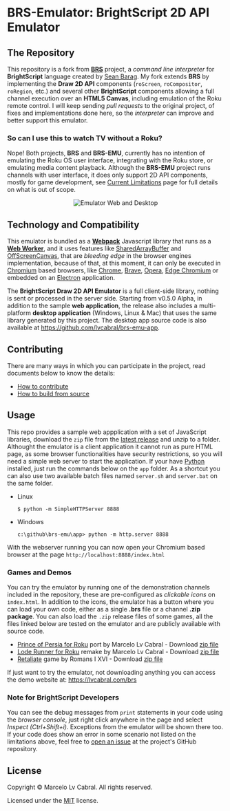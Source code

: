 # BRS-Emulator: BrightScript 2D API Emulator

## The Repository

This repository is a fork from [**BRS**](https://github.com/sjbarag/brs) project, a _command line interpreter_ for **BrightScript** language created by [Sean Barag](https://github.com/sjbarag/). My fork extends **BRS** by implementing the **Draw 2D API** components (`roScreen`, `roCompositor`, `roRegion`, etc.) and several other **BrightScript** components allowing a full channel execution over an **HTML5 Canvas**, including emulation of the Roku remote control. I will keep sending _pull requests_ to the original project, of fixes and implementations done here, so the _interpreter_ can improve and better support this emulator.

### So can I use this to watch TV without a Roku?

Nope! Both projects, **BRS** and **BRS-EMU**, currently has no intention of emulating the Roku OS user interface, integrating with the Roku store, or emulating media content playback.  Although the **BRS-EMU** project runs channels with user interface, it does only support 2D API components, mostly for game development, see [Current Limitations](https://github.com/lvcabral/brs-emu/blob/master/docs/limitations.md) page for full details on what is out of scope.

<p align="center">
<img alt="Emulator Web and Desktop" src="/../master/docs/images/screenshots.png?raw=true"/>
</p>

## Technology and Compatibility

This emulator is bundled as a **[Webpack](https://webpack.js.org/)** Javascript library that runs as a **[Web Worker](https://developer.mozilla.org/en-US/docs/Web/API/Web_Workers_API/Using_web_workers)**, and it uses features like [SharedArrayBuffer](https://developer.mozilla.org/en-US/docs/Web/JavaScript/Reference/Global_Objects/SharedArrayBuffer) and [OffScreenCanvas](https://developer.mozilla.org/en-US/docs/Web/API/OffscreenCanvas), that are _bleeding edge_ in the browser engines implementation, because of that, at this moment, it can only be executed in [Chromium](https://www.chromium.org/Home) based browsers, like [Chrome](https://www.google.com/chrome/), [Brave](https://brave.com/download/), [Opera](https://www.opera.com/), [Edge Chromium](https://www.microsoftedgeinsider.com/en-us/download/) or embedded on an [Electron](https://electronjs.org/) application. 

The **BrightScript Draw 2D API Emulator** is a full client-side library, nothing is sent or processed in the server side. Starting from v0.5.0 Alpha, in addition to the sample **web application**, the release also includes a multi-platform **desktop application** (Windows, Linux & Mac) that uses the same library generated by this project. The desktop app source code is also available at https://github.com/lvcabral/brs-emu-app. 

## Contributing

There are many ways in which you can participate in the project, read documents below to know the details:

* [How to contribute](https://github.com/lvcabral/brs-emu/blob/master/docs/contributing.md)
* [How to build from source](https://github.com/lvcabral/brs-emu/blob/master/docs/build-from-source.md)

## Usage

This repo provides a sample web appplication with a set of JavaScript libraries, download the `zip` file from the [latest release](https://github.com/lvcabral/brs-emu/releases) and unzip to a folder.
Althought the emulator is a client application it cannot run as pure HTML page, as some browser functionalities have security restrictions, 
so you will need a simple web server to start the application. If your have [Python](https://www.python.org/) installed, just run the commands 
below on the `app` folder. As a shortcut you can also use two available batch files named `server.sh` and `server.bat` on the same folder.

* Linux
    ```
    $ python -m SimpleHTTPServer 8888
    ```

* Windows
    ```
    c:\github\brs-emu\app> python -m http.server 8888
    ```

With the webserver running you can now open your Chromium based browser at the page `http://localhost:8888/index.html`

### Games and Demos

You can try the emulator by running one of the demonstration channels included in the repository, these are pre-configured as _clickable icons_ on `index.html`. In addition to the icons, the emulator has a button where you can load your own code, either as a single **.brs** file or a channel **.zip package**. You can also load the `.zip` release files of some games, all the files linked below are tested on the emulator and are publicly available with source code.

*   [Prince of Persia for Roku](https://github.com/lvcabral/Prince-of-Persia-Roku) port by Marcelo Lv Cabral - Download [zip file](https://github.com/lvcabral/Prince-of-Persia-Roku/releases/download/v0.15.3700/Prince-of-Persia-Roku-015.zip)
*   [Lode Runner for Roku](https://github.com/lvcabral/Lode-Runner-Roku) remake by Marcelo Lv Cabral - Download [zip file](https://github.com/lvcabral/Lode-Runner-Roku/releases/download/v0.17.700/Lode-Runner-Roku-017.zip)
*   [Retaliate](https://github.com/lvcabral/retaliate-roku) game by Romans I XVI - Download [zip file](https://github.com/lvcabral/retaliate-roku/releases/download/v1.6.0-emu/retaliate-brs-emu.zip)

If just want to try the emulator, not downloading anything you can access the demo website at: https://lvcabral.com/brs

### Note for BrightScript Developers

You can see the debug messages from `print` statements in your code using the _browser console_, just right click anywhere in the page and select _Inspect (Ctrl+Shift+i)_. Exceptions from the emulator will be shown there too. If your code does show an error in some scenario not listed on the limitations above, feel free to [open an issue](https://github.com/lvcabral/brs-emu/issues) at the project's GitHub repository.


## License

Copyright © Marcelo Lv Cabral. All rights reserved.

Licensed under the [MIT](LICENSE) license.
